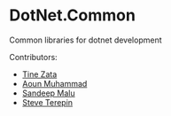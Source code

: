 # DotNet.Common
Common libraries for dotnet development

Contributors:
 - [Tine Zata](https://github.com/TineZata)
 - [Aoun Muhammad](https://github.com/aoun-muhammad)
 - [Sandeep Malu](https://github.com/sandeepmalu)
 - [Steve Terepin](https://github.com/k563)
